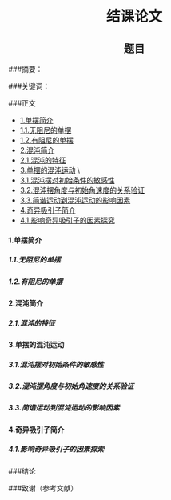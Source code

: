 <h1 align = "center">结课论文</h1>

<h2 align = "center">题目</h2>

###摘要：

###关键词：

###正文
* [1.单摆简介](#1) 
* [1.1.无阻尼的单摆](#1.1) 
* [1.2.有阻尼的单摆](#1.2) 
* [2.混沌简介](#2) 
* [2.1.混沌的特征](#2.1) 
* [3.单摆的混沌运动](#3) \
* [3.1.混沌摆对初始条件的敏感性](#3.1) 
* [3.2.混沌摆角度与初始角速度的关系验证](#3.2) 
* [3.3.简谐运动到混沌运动的影响因素](#3.3) 
* [4.奇异吸引子简介](#4) 
* [4.1.影响奇异吸引子的因素探究](#4.1)  

<h4 id="1">1.单摆简介</h4>  

<h5 id="1.1">1.1.无阻尼的单摆</h5>  

<h5 id="1.2">1.2.有阻尼的单摆</h5>  

<h4 id="2">2.混沌简介</h4>  

<h5 id="2.1">2.1.混沌的特征</h5>  

<h4 id="3">3.单摆的混沌运动</h4>  

<h5 id="3.1">3.1.混沌摆对初始条件的敏感性</h5>  

<h5 id="3.2">3.2.混沌摆角度与初始角速度的关系验证</h5>  

<h5 id="3.3">3.3.简谐运动到混沌运动的影响因素</h5>  

<h4 id="4">4.奇异吸引子简介</h4>  

<h5 id="4.1">4.1.影响奇异吸引子的因素探索</h5>










###结论

###致谢（参考文献）

